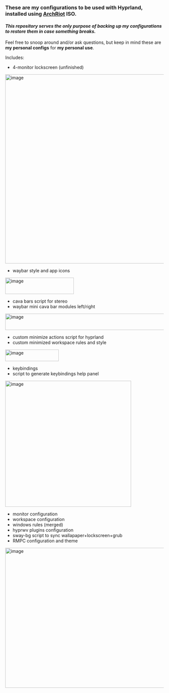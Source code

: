 ### These are **my** configurations to be used with Hyprland, installed using [ArchRiot](https://github.com/CyphrRiot/ArchRiot) ISO.
#### *This repository serves the only purpose of backing up my configurations to restore them in case something breaks.*
Feel free to snoop around and/or ask questions, but keep in mind these are **my personal configs** for **my personal use**.

Includes:
- 4-monitor lockscreen (unfinished)
<img width="600" alt="image" src="https://github.com/user-attachments/assets/e7ce5d84-b860-4309-93da-b717e14dbf44" />


- waybar style and app icons
<img width="218" height="52" alt="image" src="https://github.com/user-attachments/assets/659be402-fd89-42bc-83d4-ae1062a68c43" />

- cava bars script for stereo
- waybar mini cava bar modules left/right
<img width="555" height="52" alt="image" src="https://github.com/user-attachments/assets/a5fd8f1b-1228-4319-aa3c-4746343bf76e" />

- custom minimize actions script for hyprland
- custom minimized workspace rules and style
<img width="170" height="37" alt="image" src="https://github.com/user-attachments/assets/0165300a-5502-44e8-ac8d-ca87c183bb60" />

- keybindings
- script to generate keybindings help panel
<img width="400" alt="image" src="https://github.com/user-attachments/assets/76361435-e7fc-4705-be93-0e09e06b04f7" />


- monitor configuration
- workspace configuration
- windows rules (merged)
- hyprwv plugins configuration
- sway-bg script to sync wallapaper+lockscreen+grub
- RMPC configuration and theme
<img width="894" height="444" alt="image" src="https://github.com/user-attachments/assets/b7046d8f-4300-43f1-a368-6de2a9fb097b" />



